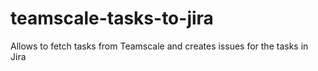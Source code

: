# teamscale-tasks-to-jira
Allows to fetch tasks from Teamscale and creates issues for the tasks in Jira
